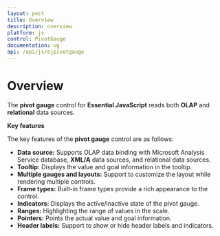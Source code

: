 ```yaml
---
layout: post
title: Overview
description: overview
platform: js
control: PivotGauge
documentation: ug
api: /api/js/ejpivotgauge
---
```


# Overview

The **pivot gauge** control for **Essential JavaScript** reads both **OLAP** and **relational** data sources.

**Key features**

The key features of the **pivot gauge** control are as follows:

* **Data source:** Supports OLAP data binding with Microsoft Analysis Service database, **XML/A** data sources, and relational data sources.
* **Tooltip:** Displays the value and goal information in the tooltip.
* **Multiple gauges and layouts:** Support to customize the layout while rendering multiple controls.
* **Frame types:** Built-in frame types provide a rich appearance to the control.
* **Indicators:** Displays the active/inactive state of the pivot gauge.
* **Ranges:** Highlighting the range of values in the scale.
* **Pointers:** Points the actual value and goal information.
* **Header labels:** Support to show or hide header labels and indicators.